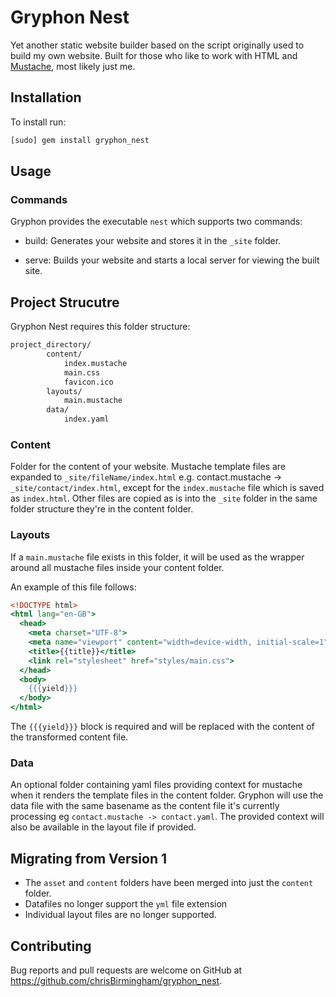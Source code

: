 # Gryphon Nest

Yet another static website builder based on the script originally used to build my own website. Built for those who like to work with HTML and [Mustache](https://mustache.github.io/), most likely just me.

## Installation

To install run:

```sh
[sudo] gem install gryphon_nest
```

## Usage

### Commands

Gryphon provides the executable `nest` which supports two commands:

* build: Generates your website and stores it in the `_site` folder.

* serve: Builds your website and starts a local server for viewing the built site.

## Project Strucutre

Gryphon Nest requires this folder structure:

```txt
project_directory/
        content/
            index.mustache
            main.css
            favicon.ico
        layouts/
            main.mustache
        data/
            index.yaml
```

### Content

Folder for the content of your website. Mustache template files are expanded to `_site/fileName/index.html` e.g. contact.mustache -> `_site/contact/index.html`, except for the `index.mustache` file which is saved as `index.html`. Other files are copied as is into the `_site` folder in the same folder structure they're in the content folder.

### Layouts

If a `main.mustache` file exists in this folder, it will be used as the wrapper around all mustache files inside your content folder.

An example of this file follows: 

```mustache
<!DOCTYPE html>
<html lang="en-GB">
  <head>
    <meta charset="UTF-8">
    <meta name="viewport" content="width=device-width, initial-scale=1">
    <title>{{title}}</title>
    <link rel="stylesheet" href="styles/main.css">
  </head>
  <body>
    {{{yield}}}
  </body>
</html>
```

The `{{{yield}}}` block is required and will be replaced with the content of the transformed content file.

### Data

An optional folder containing yaml files providing context for mustache when it renders the template files in the content folder. Gryphon will use the data file with the same basename as the content file it's currently processing eg `contact.mustache -> contact.yaml`. The provided context will also be available in the layout file if provided.

## Migrating from Version 1

* The `asset` and `content` folders have been merged into just the `content` folder.
* Datafiles no longer support the `yml` file extension
* Individual layout files are no longer supported.

## Contributing

Bug reports and pull requests are welcome on GitHub at https://github.com/chrisBirmingham/gryphon_nest.
